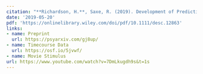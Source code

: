 ```yaml
---
citation: "**Richardson, H.**, Saxe, R. (2019). Development of Predictive Responses in Theory of Mind Brain Regions. <i>Developmental Science, 23 </i>(1), e12863."
date: '2019-05-20'
pdf: 'https://onlinelibrary.wiley.com/doi/pdf/10.1111/desc.12863'
links:
- name: Preprint
  url: https://psyarxiv.com/gj8up/
- name: Timecourse Data
  url: https://osf.io/5jvwf/
- name: Movie Stimulus
url: https://www.youtube.com/watch?v=7DmLkugdh9s&t=1s
---
```

